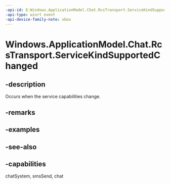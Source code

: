 ```yaml
---
-api-id: E:Windows.ApplicationModel.Chat.RcsTransport.ServiceKindSupportedChanged
-api-type: winrt event
-api-device-family-note: xbox
---
```


<!-- Event syntax
public event Windows.Foundation.TypedEventHandler ServiceKindSupportedChanged<Windows.ApplicationModel.Chat.RcsTransport,  Windows.ApplicationModel.Chat.RcsServiceKindSupportedChangedEventArgs>
-->

# Windows.ApplicationModel.Chat.RcsTransport.ServiceKindSupportedChanged

## -description
Occurs when the service capabilities change.

## -remarks

## -examples

## -see-also

## -capabilities
chatSystem, smsSend, chat
